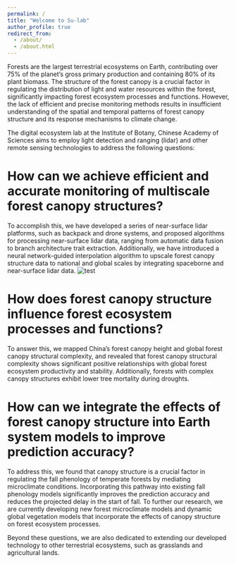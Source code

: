 ```yaml
---
permalink: /
title: "Welcome to Su-lab"
author_profile: true
redirect_from: 
  - /about/
  - /about.html
---
```

Forests are the largest terrestrial ecosystems on Earth, contributing over 75% of the planet’s gross primary production and containing 80% of its plant biomass. The structure of the forest canopy is a crucial factor in regulating the distribution of light and water resources within the forest, significantly impacting forest ecosystem processes and functions. However, the lack of efficient and precise monitoring methods results in insufficient understanding of the spatial and temporal patterns of forest canopy structure and its response mechanisms to climate change.

The digital ecosystem lab at the Institute of Botany, Chinese Academy of Sciences aims to employ light detection and ranging (lidar) and other remote sensing technologies to address the following questions:


**How can we achieve efficient and accurate monitoring of multiscale forest canopy structures?**
======
To accomplish this, we have developed a series of near-surface lidar platforms, such as backpack and drone systems, and proposed algorithms for processing near-surface lidar data, ranging from automatic data fusion to branch architecture trait extraction. Additionally, we have introduced a neural network-guided interpolation algorithm to upscale forest canopy structure data to national and global scales by integrating spaceborne and near-surface lidar data.
![test](image-alignment-1200x4002.jpg "Magic Gardens")


**How does forest canopy structure influence forest ecosystem processes and functions?**
======
To answer this, we mapped China’s forest canopy height and global forest canopy structural complexity, and revealed that forest canopy structural complexity shows significant positive relationships with global forest ecosystem productivity and stability. Additionally, forests with complex canopy structures exhibit lower tree mortality during droughts.



**How can we integrate the effects of forest canopy structure into Earth system models to improve prediction accuracy?**
======
To address this, we found that canopy structure is a crucial factor in regulating the fall phenology of temperate forests by mediating microclimate conditions. Incorporating this pathway into existing fall phenology models significantly improves the prediction accuracy and reduces the projected delay in the start of fall. To further our research, we are currently developing new forest microclimate models and dynamic global vegetation models that incorporate the effects of canopy structure on forest ecosystem processes.


Beyond these questions, we are also dedicated to extending our developed technology to other terrestrial ecosystems, such as grasslands and agricultural lands.
